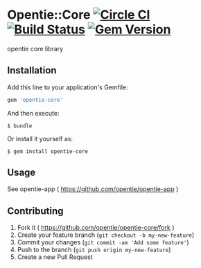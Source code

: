 # Opentie::Core [![Circle CI](https://circleci.com/gh/opentie/opentie-core.svg?style=svg)](https://circleci.com/gh/opentie/opentie-core) [![Build Status](https://travis-ci.org/opentie/opentie-core.svg?branch=master)](https://travis-ci.org/opentie/opentie-core) [![Gem Version](https://badge.fury.io/rb/opentie-core.svg)](http://badge.fury.io/rb/opentie-core)

opentie core library

## Installation

Add this line to your application's Gemfile:

```ruby
gem 'opentie-core'
```

And then execute:

    $ bundle

Or install it yourself as:

    $ gem install opentie-core

## Usage

See opentie-app ( https://github.com/opentie/opentie-app )

## Contributing

1. Fork it ( https://github.com/opentie/opentie-core/fork )
2. Create your feature branch (`git checkout -b my-new-feature`)
3. Commit your changes (`git commit -am 'Add some feature'`)
4. Push to the branch (`git push origin my-new-feature`)
5. Create a new Pull Request
